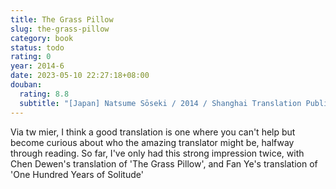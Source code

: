 ```yaml
---
title: The Grass Pillow
slug: the-grass-pillow
category: book
status: todo
rating: 0
year: 2014-6
date: 2023-05-10 22:27:18+08:00
douban:
  rating: 8.8
  subtitle: "[Japan] Natsume Sōseki / 2014 / Shanghai Translation Publishing House"
---
```


Via tw mier, I think a good translation is one where you can't help but become curious about who the amazing translator might be, halfway through reading. So far, I've only had this strong impression twice, with Chen Dewen's translation of 'The Grass Pillow', and Fan Ye's translation of 'One Hundred Years of Solitude'
